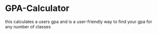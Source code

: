 # GPA-Calculator
this calculates a users gpa and is a user-friendly way to find your gpa for any number of classes
